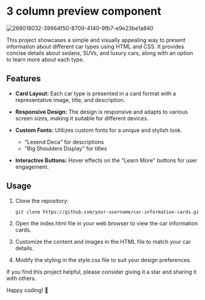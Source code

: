 # 3 column preview component

![268018032-39964f50-8709-4140-9fb7-e9e23be1a840](https://github.com/AbidMashwani/3-column-preview-component/assets/145152805/b8a2865c-1cc5-412b-b7da-38e7bfdcac26)


This project showcases a simple and visually appealing way to present information about different car types using HTML and CSS. It provides concise details about sedans, SUVs, and luxury cars, along with an option to learn more about each type.

## Features

- **Card Layout:** Each car type is presented in a card format with a representative image, title, and description.

- **Responsive Design:** The design is responsive and adapts to various screen sizes, making it suitable for different devices.

- **Custom Fonts:** Utilizes custom fonts for a unique and stylish look.
  - "Lexend Deca" for descriptions
  - "Big Shoulders Display" for titles

- **Interactive Buttons:** Hover effects on the "Learn More" buttons for user engagement.

## Usage

1. Clone the repository:

   ```bash
   git clone https://github.com/your-username/car-information-cards.git

2. Open the index.html file in your web browser to view the car information cards.

3. Customize the content and images in the HTML file to match your car details.

4. Modify the styling in the style.css file to suit your design preferences.

If you find this project helpful, please consider giving it a star and sharing it with others.

Happy coding! 🚗
